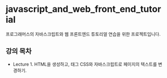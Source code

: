 # javascript_and_web_front_end_tutorial
프로그래머스의 자바스크립트와 웹 프론트엔드 튜토리얼 연습을 위한 프로젝트입니다. 

## 강의 목차
- Lecture 1. HTML을 생성하고, 태그 CSS와 자바스크립트로 페이지의 텍스트를 변경하기.
